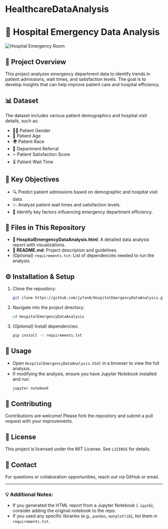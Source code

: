 # HealthcareDataAnalysis
# 🏥 Hospital Emergency Data Analysis

![Hospital Emergency Room](https://oma.shorthandstories.com/bf4aa5d0-dedd-4007-a27b-e7a99a8eaafd/priorities/keep-emergency-departments-open/assets/7zW7dWuUzf/istock-1452316636-3818x2608.jpg)


## 📌 Project Overview
This project analyzes emergency department data to identify trends in patient admissions, wait times, and satisfaction levels. The goal is to develop insights that can help improve patient care and hospital efficiency.

## 📊 Dataset
The dataset includes various patient demographics and hospital visit details, such as:
- 👩‍⚕️ Patient Gender
- 🎂 Patient Age
- 🌍 Patient Race
- 🏥 Department Referral
- ⭐ Patient Satisfaction Score
- ⏳ Patient Wait Time

## 🎯 Key Objectives
- 🔍 Predict patient admissions based on demographic and hospital visit data.
- 📉 Analyze patient wait times and satisfaction levels.
- 🏥 Identify key factors influencing emergency department efficiency.

## 📂 Files in This Repository
- **📜 HospitalEmergencyDataAnalysis.html**: A detailed data analysis report with visualizations.
- **📘 README.md**: Project description and guidelines.
- *(Optional)* `requirements.txt`: List of dependencies needed to run the analysis.


## ⚙️ Installation & Setup
1. Clone the repository:
   ```sh
   git clone https://github.com/jyfan8/HospitalEmergencyDataAnalysis.git
   ```
2. Navigate into the project directory:
   ```sh
   cd HospitalEmergencyDataAnalysis
   ```
3. *(Optional)* Install dependencies:
   ```sh
   pip install -r requirements.txt
   ```

## 🚀 Usage
- Open `HospitalEmergencyDataAnalysis.html` in a browser to view the full analysis.
- If modifying the analysis, ensure you have Jupyter Notebook installed and run:
  ```sh
  jupyter notebook
  ```

## 🤝 Contributing
Contributions are welcome! Please fork the repository and submit a pull request with your improvements.

## 📜 License
This project is licensed under the MIT License. See `LICENSE` for details.

## 📧 Contact
For questions or collaboration opportunities, reach out via GitHub or email.

---

### 💡 Additional Notes:
- If you generated the HTML report from a Jupyter Notebook (`.ipynb`), consider adding the original notebook to the repo.
- If you used any specific libraries (e.g., `pandas`, `matplotlib`), list them in `requirements.txt`.

 

